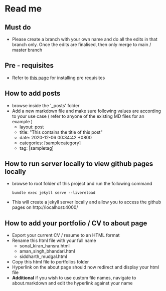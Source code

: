 # Read me

## Must do
- Please create a branch with your own name and do all the edits in that branch only. Once the edits are finalised, then only merge to main / master branch

## Pre - requisites

- Refer to [this page](https://jekyllrb.com/docs/installation/) for installing pre requisites

## How to add posts

- browse inside the '_posts' folder
- Add a new markdown file and make sure following values are according to your use case ( refer to anyone of the existing MD files for an example )
  - layout: post
  - title:  "This contains the title of this post"
  - date:   2020-12-06 00:34:42 +0800
  - categories: [samplecategory]
  - tag: [sampletag]



## How to run server locally to view github pages locally

- browse to root folder of this project and run the following command

  ```bundle exec jekyll serve --livereload```

- This will create a jekyll server locally and allow you to access the github pages on http://localhost:4000/



## How to add your portfolio / CV to about page

- Export your current CV / resume to an HTML format
- Rename this html file with your full name
  - sonal_kiran_hansra.html
  - aman_singh_bhandari.html
  - siddharth_mudgal.html
- Copy this html file to portfolios folder
- Hyperlink on the about page should now redirect and display your html file
- **Additional** if you wish to use custom file names, navigate to about.markdown and edit the hyperlink against your name
